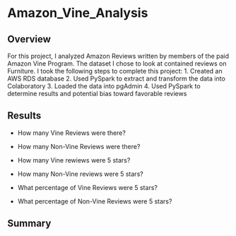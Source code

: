 # Amazon_Vine_Analysis

## Overview
For this project, I analyzed Amazon Reviews written by members of the paid Amazon Vine Program. The dataset I chose to look at contained reviews on Furniture. I took the following steps to complete this project: 1. Created an AWS RDS database 2. Used PySpark to extract and transform the data into Colaboratory 3. Loaded the data into pgAdmin 4. Used PySpark to determine results and potential bias toward favorable reviews   

## Results

- How many Vine Reviews were there?

- How many Non-Vine Reviews were there?

- How many Vine rewiews were 5 stars?

- How many Non-Vine reviews were 5 stars?

- What percentage of Vine Reviews were 5 stars?

- What percentage of Non-Vine Reviews were 5 stars?


## Summary



